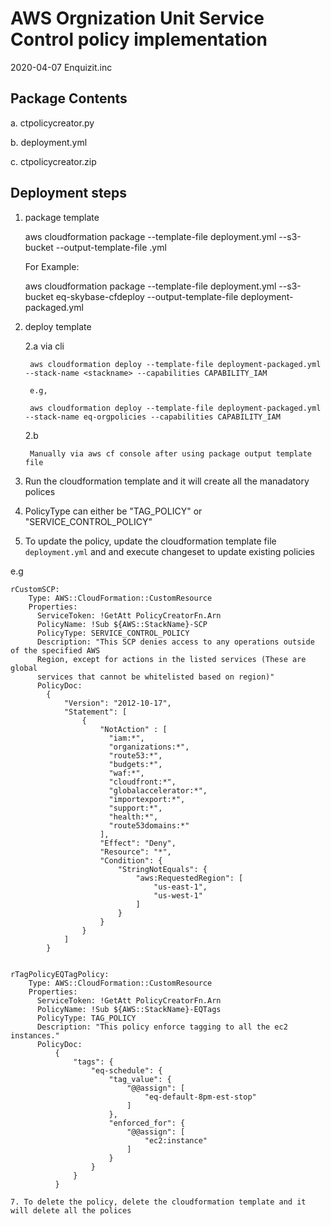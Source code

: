 # AWS Orgnization Unit Service Control policy implementation
2020-04-07
Enquizit.inc

## Package Contents

a. ctpolicycreator.py

b. deployment.yml

c. ctpolicycreator.zip

## Deployment steps

1. package template
   
      aws cloudformation package --template-file deployment.yml --s3-bucket <bucketname> --output-template-file <new-name>.yml
   
   For Example:
   
      
      aws cloudformation package --template-file deployment.yml --s3-bucket eq-skybase-cfdeploy --output-template-file deployment-packaged.yml
    

2. deploy template
    
    2.a via cli

        aws cloudformation deploy --template-file deployment-packaged.yml --stack-name <stackname> --capabilities CAPABILITY_IAM

        e.g, 

        aws cloudformation deploy --template-file deployment-packaged.yml --stack-name eq-orgpolicies --capabilities CAPABILITY_IAM

    2.b

        Manually via aws cf console after using package output template file
 
3. Run the cloudformation template and it will create all the manadatory polices
4. PolicyType can either be "TAG_POLICY" or "SERVICE_CONTROL_POLICY"
5. To update the policy, update the cloudformation template file `deployment.yml` and and execute changeset to update existing policies

e.g

```
rCustomSCP:
    Type: AWS::CloudFormation::CustomResource
    Properties:
      ServiceToken: !GetAtt PolicyCreatorFn.Arn
      PolicyName: !Sub ${AWS::StackName}-SCP
      PolicyType: SERVICE_CONTROL_POLICY
      Description: "This SCP denies access to any operations outside of the specified AWS
      Region, except for actions in the listed services (These are global
      services that cannot be whitelisted based on region)"
      PolicyDoc:
        {
            "Version": "2012-10-17",
            "Statement": [
                {
                    "NotAction" : [
                      "iam:*",
                      "organizations:*",
                      "route53:*",
                      "budgets:*",
                      "waf:*",
                      "cloudfront:*",
                      "globalaccelerator:*",
                      "importexport:*",
                      "support:*",
                      "health:*",
                      "route53domains:*"
                    ],
                    "Effect": "Deny",
                    "Resource": "*",
                    "Condition": {
                        "StringNotEquals": {
                            "aws:RequestedRegion": [
                                "us-east-1",
                                "us-west-1"
                            ]
                        }
                    }
                }
            ]
        }


rTagPolicyEQTagPolicy:
    Type: AWS::CloudFormation::CustomResource
    Properties:
      ServiceToken: !GetAtt PolicyCreatorFn.Arn
      PolicyName: !Sub ${AWS::StackName}-EQTags
      PolicyType: TAG_POLICY
      Description: "This policy enforce tagging to all the ec2 instances."
      PolicyDoc:
          {
              "tags": {
                  "eq-schedule": {
                      "tag_value": {
                          "@@assign": [
                              "eq-default-8pm-est-stop"
                          ]
                      },
                      "enforced_for": {
                          "@@assign": [
                              "ec2:instance"
                          ]
                      }
                  }
              }
          }

7. To delete the policy, delete the cloudformation template and it will delete all the polices
